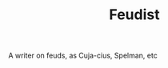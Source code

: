 ---
title: Feudist
letter: F
permalink: "/definitions/bld-feudist.html"
body: A writer on feuds, as Cuja-cius, Spelman, etc
published_at: '2018-07-07'
source: Black's Law Dictionary 2nd Ed (1910)
layout: post
---
